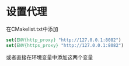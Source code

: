 # 设置代理

在CMakelist.txt中添加

```cmake
set(ENV{http_proxy} "http://127.0.0.1:8082")
set(ENV{https_proxy} "http://127.0.0.1:8082")
```

或者直接在环境变量中添加这两个变量



